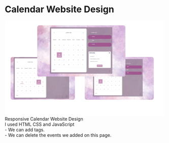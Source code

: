 # Calendar Website Design


<img src="image.png" align="right" width="600" height="300">
Responsive Calendar Website Design 
<br>
<i class="icon-chevron-sign-right"></i> I used HTML CSS and JavaScript
<br>
- We can add tags.
<br>
- We can delete the events we added on this page.

